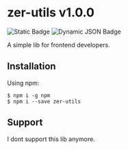 # zer-utils v1.0.0

![Static Badge](https://img.shields.io/badge/npm-v10.9.1-green?style=flat&link=https%3A%2F%2Fwww.npmjs.com%2Fpackage%2Fzer-utils)
![Dynamic JSON Badge](https://img.shields.io/badge/dynamic/json?url=https%3A%2F%2Fapi.spencerwoo.com%2Fsubstats%2F%3Fsource%3Dgithub%26queryKey%3DZhillerDev&query=%24.data.totalSubs&label=Github%20Follower)


A simple lib for frontend developers.

## Installation

Using npm:
```shell
$ npm i -g npm
$ npm i --save zer-utils
```

## Support

I dont support this lib anymore.